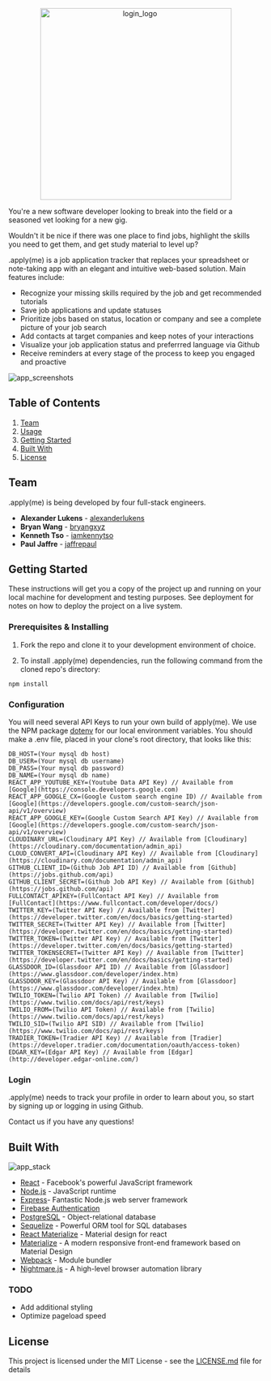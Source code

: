 <p align="center"> 
<img width="378" alt="login_logo" src="https://user-images.githubusercontent.com/6298501/32675916-9a38f66a-c626-11e7-92a2-6dbda21fcc47.png">
</p>

You're a new software developer looking to break into the field or a seasoned vet looking for a new gig.

Wouldn't it be nice if there was one place to find jobs, highlight the skills you need to get them, and get study material to level up?

.apply(me) is a job application tracker that replaces your spreadsheet or note-taking app with an elegant and intuitive web-based solution.  Main features include:
- Recognize your missing skills required by the job and get recommended tutorials
- Save job applications and update statuses
- Prioritize jobs based on status, location or company and see a complete picture of your job search
- Add contacts at target companies and keep notes of your interactions
- Visualize your job application status and preferrred language via Github
- Receive reminders at every stage of the process to keep you engaged and proactive

![app_screenshots](https://user-images.githubusercontent.com/6298501/32752089-e376c052-c895-11e7-8634-2298ad445d78.png)

## Table of Contents

1. [Team](#team)
1. [Usage](#usage)
1. [Getting Started](#getting-started)
1. [Built With](#built-with)
1. [License](#license)

## Team

.apply(me) is being developed by four full-stack engineers.

* **Alexander Lukens** - [alexanderlukens](https://github.com/alexanderlukens)
* **Bryan Wang** - [bryangxyz](https://github.com/bryangxyz)
* **Kenneth Tso** - [iamkennytso](https://github.com/iamkennytso)
* **Paul Jaffre** - [jaffrepaul](https://github.com/jaffrepaul)

## Getting Started

These instructions will get you a copy of the project up and running on your local machine for development and testing purposes. See deployment for notes on how to deploy the project on a live system.

### Prerequisites & Installing

1. Fork the repo and clone it to your development environment of choice.

2. To install .apply(me) dependencies, run the following command from the cloned repo's directory:

```npm install```

### Configuration

You will need several API Keys to run your own build of apply(me). We use the NPM package [dotenv](https://github.com/motdotla/dotenv) for our local environment variables. You should make a .env file, placed in your clone's root directory, that looks like this:

```
DB_HOST=(Your mysql db host)
DB_USER=(Your mysql db username)
DB_PASS=(Your mysql db password)
DB_NAME=(Your mysql db name)
REACT_APP_YOUTUBE_KEY=(Youtube Data API Key) // Available from [Google](https://console.developers.google.com)
REACT_APP_GOOGLE_CX=(Google Custom search engine ID) // Available from [Google](https://developers.google.com/custom-search/json-api/v1/overview)
REACT_APP_GOOGLE_KEY=(Google Custom Search API Key) // Available from [Google](https://developers.google.com/custom-search/json-api/v1/overview)
CLOUDINARY_URL=(Cloudinary API Key) // Available from [Cloudinary](https://cloudinary.com/documentation/admin_api)
CLOUD_CONVERT_API=(Cloudinary API Key) // Available from [Cloudinary](https://cloudinary.com/documentation/admin_api)
GITHUB_CLIENT_ID=(Github Job API ID) // Available from [Github](https://jobs.github.com/api)
GITHUB_CLIENT_SECRET=(Github Job API Key) // Available from [Github](https://jobs.github.com/api)
FULLCONTACT_APIKEY=(FullContact API Key) // Available from [FullContact](https://www.fullcontact.com/developer/docs/)
TWITTER_KEY=(Twitter API Key) // Available from [Twitter](https://developer.twitter.com/en/docs/basics/getting-started)
TWITTER_SECRET=(Twitter API Key) // Available from [Twitter](https://developer.twitter.com/en/docs/basics/getting-started)
TWITTER_TOKEN=(Twitter API Key) // Available from [Twitter](https://developer.twitter.com/en/docs/basics/getting-started)
TWITTER_TOKENSECRET=(Twitter API Key) // Available from [Twitter](https://developer.twitter.com/en/docs/basics/getting-started)
GLASSDOOR_ID=(Glassdoor API ID) // Available from [Glassdoor](https://www.glassdoor.com/developer/index.htm)
GLASSDOOR_KEY=(Glassdoor API Key) // Available from [Glassdoor](https://www.glassdoor.com/developer/index.htm)
TWILIO_TOKEN=(Twilio API Token) // Available from [Twilio](https://www.twilio.com/docs/api/rest/keys)
TWILIO_FROM=(Twilio API Token) // Available from [Twilio](https://www.twilio.com/docs/api/rest/keys)
TWILIO_SID=(Twilio API SID) // Available from [Twilio](https://www.twilio.com/docs/api/rest/keys)
TRADIER_TOKEN=(Tradier API Key) // Available from [Tradier](https://developer.tradier.com/documentation/oauth/access-token)
EDGAR_KEY=(Edgar API Key) // Available from [Edgar](http://developer.edgar-online.com/)
```

### Login

.apply(me) needs to track your profile in order to learn about you, so start by signing up or logging in using Github.

Contact us if you have any questions!

## Built With
![app_stack](https://user-images.githubusercontent.com/6298501/32752828-ab066652-c898-11e7-914a-87acab719bd1.png)

* [React](https://facebook.github.io/react/) - Facebook's powerful JavaScript framework
* [Node.js](https://nodejs.org) - JavaScript runtime
* [Express](https://expressjs.com/)- Fantastic Node.js web server framework
* [Firebase Authentication](https://firebase.google.com/docs/auth/)
* [PostgreSQL](https://www.postgresql.org/) - Object-relational database
* [Sequelize](www.sequelizejs.com) - Powerful ORM tool for SQL databases
* [React Materialize](https://react-materialize.github.io/#/) - Material design for react
* [Materialize](http://materializecss.com/) - A modern responsive front-end framework based on Material Design
* [Webpack](https://webpack.github.io/) - Module bundler
* [Nightmare.js](http://www.nightmarejs.org/) - A high-level browser automation library


### TODO
- Add additional styling
- Optimize pageload speed


## License

This project is licensed under the MIT License - see the [LICENSE.md](LICENSE.md) file for details
